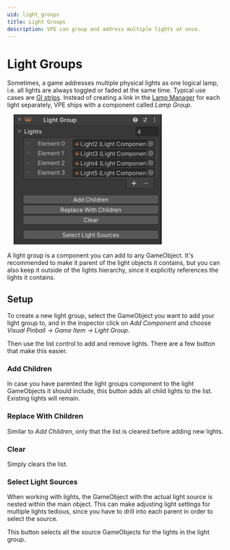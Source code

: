 ```yaml
---
uid: light_groups
title: Light Groups
description: VPE can group and address multiple lights at once.
---
```


# Light Groups

Sometimes, a game addresses multiple physical lights as one logical lamp, i.e. all lights are always toggled or faded at the same time. Typical use cases are [GI strips](https://docs.missionpinball.org/en/latest/mechs/lights/gis.html). Instead of creating a link in the [Lamp Manager](xref:lamp_manager) for each light separately, VPE ships with a component called *Lamp Group*.

<img src="light-group-inspector.png" width="345" class="img-responsive pull-right" style="margin-left: 15px">

A light group is a component you can add to any GameObject. It's recommended to make it parent of the light objects it contains, but you can also keep it outside of the lights hierarchy, since it explicitly references the lights it contains.

## Setup

To create a new light group, select the GameObject you want to add your light group to, and in the inspector click on *Add Component* and choose *Visual Pinball -> Game Item -> Light Group*.

Then use the list control to add and remove lights. There are a few button that make this easier.

### Add Children

In case you have parented the light groups component to the light GameObjects it should include, this button adds all child lights to the list. Existing lights will remain.

### Replace With Children

Similar to *Add Children*, only that the list is cleared before adding new lights.

### Clear

Simply clears the list.

### Select Light Sources

When working with lights, the GameObject with the actual light source is nested within the main object. This can make adjusting light settings for multiple lights tedious, since you have to drill into each parent in order to select the source.

This button selects all the source GameObjects for the lights in the light group.